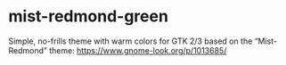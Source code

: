 # mist-redmond-green
Simple, no-frills theme with warm colors for GTK 2/3 based on the “Mist-Redmond” theme: https://www.gnome-look.org/p/1013685/
